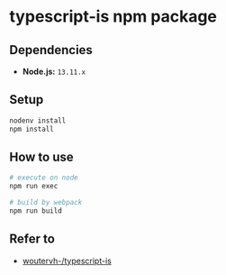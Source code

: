 # typescript-is npm package

## Dependencies

- **Node.js:** `13.11.x`

## Setup

```sh
nodenv install
npm install
```

## How to use

```sh
# execute on node
npm run exec

# build by webpack
npm run build
```

## Refer to

- [woutervh-/typescript-is](https://github.com/woutervh-/typescript-is)
